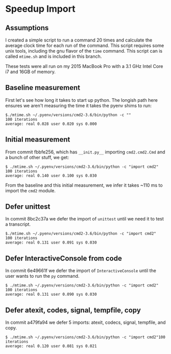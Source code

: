 # Speedup Import

## Assumptions

I created a simple script to run a command 20 times and calculate
the average clock time for each run of the command. This script requires
some unix tools, including the gnu flavor of the `time` command. This script
can is called `mtime.sh` and is included in this branch.

These tests were all run on my 2015 MacBook Pro with a 3.1 GHz Intel Core i7
and 16GB of memory.


## Baseline measurement

First let's see how long it takes to start up python. The longish path here
ensures we aren't measuring the time it takes the pyenv shims to run:
```
$./mtime.sh ~/.pyenv/versions/cmd2-3.6/bin/python -c ""
100 iterations
average: real 0.028 user 0.020 sys 0.000
```


## Initial measurement

From commit fbbfe256, which has `__init.py__` importing `cmd2.cmd2.Cmd`
and a bunch of other stuff, we get:
```
$ ./mtime.sh ~/.pyenv/versions/cmd2-3.6/bin/python -c "import cmd2"
100 iterations
average: real 0.140 user 0.100 sys 0.030
```

From the baseline and this initial measurement, we infer it takes ~110 ms
to import the `cmd2` module.


## Defer unittest

In commit 8bc2c37a we defer the import of `unittest` until we need it to
test a transcript.
```
$./mtime.sh ~/.pyenv/versions/cmd2-3.6/bin/python -c "import cmd2"
100 iterations
average: real 0.131 user 0.091 sys 0.030
```


## Defer InteractiveConsole from code

In commit 6e49661f we defer the import of `InteractiveConsole` until the user
wants to run the `py` command.
```
$ ./mtime.sh ~/.pyenv/versions/cmd2-3.6/bin/python -c "import cmd2"
100 iterations
average: real 0.131 user 0.090 sys 0.030
```

## Defer atexit, codes, signal, tempfile, copy

In commit a479fa94 we defer 5 imports: atexit, codecs, signal, tempfile, and copy.
```
$ ./mtime.sh ~/.pyenv/versions/cmd2-3.6/bin/python -c "import cmd2"100 iterations
average: real 0.120 user 0.081 sys 0.021
```
